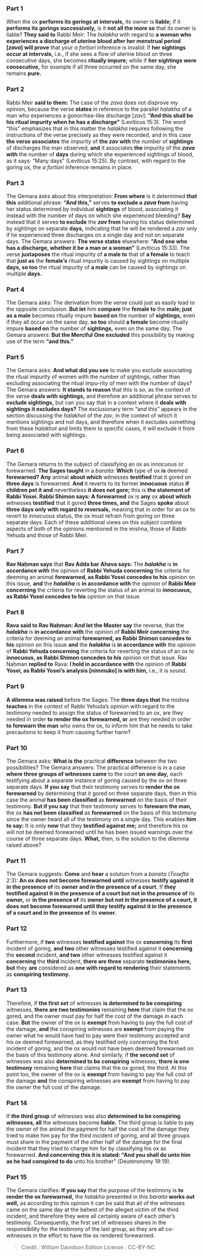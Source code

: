 
### Part 1
When the ox <b>performs its gorings at intervals,</b> its owner is <b>liable;</b> if it <b>performs its gorings successively,</b> is it <b>not all the more so</b> that its owner is liable? <b>They said to</b> Rabbi Meir: The <i>halakha</i> with regard to <b>a woman who experiences a discharge of uterine blood after her menstrual period [<i>zava</i>] will prove</b> that your <i>a fortiori</i> inference is invalid: If <b>her sightings occur at intervals,</b> i.e., if she sees a flow of uterine blood on three consecutive days, she becomes <b>ritually impure;</b> while if <b>her sightings were consecutive,</b> for example if all three occurred on the same day, she remains <b>pure.</b>

### Part 2
Rabbi Meir <b>said to them:</b> The case of the <i>zava</i> does not disprove my opinion, because the verse <b>states</b> in reference to the parallel <i>halakha</i> of a man who experiences a gonorrhea-like discharge [<i>zav</i>]: <b>“And this shall be his ritual impurity when he has a discharge”</b> (Leviticus 15:3). The word “this” emphasizes that in this matter the <i>halakha</i> requires following the instructions of the verse precisely as they were recorded, and in this case <b>the verse associates</b> the impurity of <b>the <i>zav</i> with</b> the number of <b>sightings</b> of discharges the man observed, <b>and</b> it associates <b>the</b> impurity of the <b><i>zava</i> with</b> the number of <b>days</b> during which she experienced sightings of blood, as it says: “Many days” (Leviticus 15:25). By contrast, with regard to the goring ox, the <i>a fortiori</i> inference remains in place.

### Part 3
The Gemara asks about this interpretation: <b>From where</b> is it determined <b>that this</b> additional phrase: <b>“And this,”</b> serves <b>to exclude a <i>zava</i> from</b> having her status determined by individual <b>sightings</b> of blood, associating it instead with the number of days on which she experienced bleeding? <b>Say</b> instead that it serves <b>to exclude</b> the <b><i>zav</i> from</b> having his status determined by sightings on separate <b>days,</b> indicating that he will be rendered a <i>zav</i> only if he experienced three discharges on a single day and not on separate days. The Gemara answers: <b>The verse states</b> elsewhere: <b>“And one who has a discharge, whether it be a man or a woman”</b> (Leviticus 15:33). The verse <b>juxtaposes</b> the ritual impurity of <b>a male to</b> that of <b>a female</b> to teach that <b>just as</b> the <b>female’s</b> ritual impurity is caused by sightings on multiple <b>days, so too</b> the ritual impurity of <b>a male</b> can be caused by sightings on multiple <b>days.</b>

### Part 4
The Gemara asks: The derivation from the verse could just as easily lead to the opposite conclusion. <b>But let</b> him <b>compare</b> the <b>female to</b> the <b>male; just as a male</b> becomes ritually impure <b>based on</b> the number of <b>sightings,</b> even if they all occur on the same day, <b>so too</b> should <b>a female</b> become ritually impure <b>based on</b> the number of <b>sightings,</b> even on the same day. The Gemara answers: <b>But the Merciful One excluded</b> this possibility by making use of the term <b>“and this.”</b>

### Part 5
The Gemara asks: <b>And what did you see</b> to make you exclude associating the ritual impurity of women with the number of sightings, rather than excluding associating the ritual impu-rity of men with the number of days? The Gemara answers: <b>It stands to reason</b> that this is so, as the context of the verse <b>deals with sightings,</b> and therefore an additional phrase serves to <b>exclude sightings,</b> but can you say that in a context where it <b>deals with sightings it excludes days?</b> The exclusionary term “and this” appears in the section discussing the <i>halakhot</i> of the <i>zav</i>, in the context of which it mentions sightings and not days, and therefore when it excludes something from these <i>halakhot</i> and limits them to specific cases, it will exclude it from being associated with sightings.

### Part 6
The Gemara returns to the subject of classifying an ox as innocuous or forewarned: <b>The Sages taught</b> in a <i>baraita</i>: <b>Which</b> type of ox <b>is</b> deemed <b>forewarned? Any</b> animal <b>about which</b> witnesses <b>testified</b> that it gored on <b>three days</b> is forewarned. <b>And</b> it reverts to its former <b>innocuous</b> status <b>if children pet it and</b> nevertheless <b>it does not gore;</b> this is <b>the statement of Rabbi Yosei. Rabbi Shimon says: A forewarned</b> ox is <b>any</b> ox <b>about which</b> witnesses <b>testified</b> that it gored <b>three times, and</b> the Sages <b>spoke</b> about <b>three days only with regard to reversals,</b> meaning that in order for an ox to revert to innocuous status, the ox must refrain from goring on three separate days. Each of these additional views on this subject combine aspects of both of the opinions mentioned in the mishna, those of Rabbi Yehuda and those of Rabbi Meir.

### Part 7
<b>Rav Naḥman says</b> that <b>Rav Adda bar Ahava says:</b> The <b><i>halakha</i></b> is <b>in accordance with</b> the opinion of <b>Rabbi Yehuda concerning</b> the criteria for deeming an animal <b>forewarned, as Rabbi Yosei concedes to his</b> opinion on this issue, <b>and</b> the <b><i>halakha</i></b> is <b>in accordance with</b> the opinion of <b>Rabbi Meir concerning</b> the criteria for reverting the status of an animal to <b>innocuous, as Rabbi Yosei concedes to his</b> opinion on that issue.

### Part 8
<b>Rava said to Rav Naḥman: And let the Master say</b> the reverse, that the <b><i>halakha</i></b> is <b>in accordance with</b> the opinion of <b>Rabbi Meir concerning</b> the criteria for deeming an animal <b>forewarned, as Rabbi Shimon concedes to his</b> opinion on this issue <b>and</b> the <b><i>halakha</i></b> is <b>in accordance with</b> the opinion of <b>Rabbi Yehuda concerning</b> the criteria for reverting the status of an ox to <b>innocuous, as Rabbi Shimon concedes to his</b> opinion on that issue. Rav Naḥman <b>replied to</b> Rava: <b>I hold in accordance with</b> the opinion of <b>Rabbi Yosei, as Rabbi Yosei’s analysis [<i>nimmuko</i>] is with him,</b> i.e., it is sound.

### Part 9
<b>A dilemma was raised</b> before the Sages: The <b>three days that</b> the mishna <b>teaches</b> in the context of Rabbi Yehuda’s opinion with regard to the testimony needed to assign the status of forewarned to an ox, are they needed in order <b>to render the ox forewarned, or</b> are they needed in order <b>to forewarn the man</b> who owns the ox, to inform him that he needs to take precautions to keep it from causing further harm?

### Part 10
The Gemara asks: <b>What is the</b> practical <b>difference</b> between the two possibilities? The Gemara answers: The practical difference is in a case <b>where three groups of witnesses came</b> to the court <b>on one day,</b> each testifying about a separate instance of goring caused by the ox on three separate days. <b>If you say</b> that their testimony serves to <b>render the ox forewarned</b> by determining that it gored on three separate days, then in this case the animal <b>has been classified</b> as <b>forewarned</b> on the basis of their testimony. <b>But if you say</b> that their testimony serves to <b>forewarn the man,</b> the ox <b>has not been classified</b> as <b>forewarned</b> on the basis of this testimony since the owner heard all of the testimony on a single day. This enables <b>him to say:</b> It is only <b>now</b> that they <b>testified against me;</b> and therefore his ox will not be deemed forewarned until he has been issued warnings over the course of three separate days. <b>What,</b> then, is the solution to the dilemma raised above?

### Part 11
The Gemara suggests: <b>Come</b> and <b>hear</b> a solution from a <i>baraita</i> (<i>Tosefta</i> 2:3): <b>An ox does not become forewarned until</b> witnesses <b>testify against it in the presence of</b> its <b>owner and in the presence of a court.</b> If <b>they testified against it in the presence of a court but not in the presence of</b> its <b>owner,</b> or <b>in the presence of</b> its <b>owner but not in the presence of a court, it does not become forewarned until they testify against it in the presence of a court and in the presence of</b> its <b>owner.</b>

### Part 12
Furthermore, if <b>two</b> witnesses <b>testified against</b> the ox <b>concerning</b> its <b>first</b> incident of goring, <b>and two</b> other witnesses testified against it <b>concerning</b> the <b>second</b> incident, <b>and two</b> other witnesses testified against it <b>concerning</b> the <b>third</b> incident, <b>there are three</b> separate <b>testimonies here, but</b> they <b>are</b> considered as <b>one with regard to rendering</b> their statements as <b>conspiring testimony.</b>

### Part 13
Therefore, if <b>the first set</b> of witnesses <b>is determined to be conspiring</b> witnesses, <b>there are two testimonies</b> remaining <b>here</b> that claim that the ox gored, and the owner must pay for half the cost of the damage in each case. <b>But</b> the owner of the ox is <b>exempt</b> from having to pay the full cost of the damage, <b>and</b> the conspiring witnesses are <b>exempt</b> from paying the owner what he would have had to pay were their testimony accepted and his ox deemed forewarned, as they testified only concerning the first incident of goring, and the ox would not have been deemed forewarned on the basis of this testimony alone. And similarly, if <b>the second set</b> of witnesses was also <b>determined to be conspiring</b> witnesses, <b>there is one testimony</b> remaining <b>here</b> that claims that the ox gored, the third. At this point too, the owner of the ox is <b>exempt</b> from having to pay the full cost of the damage <b>and</b> the conspiring witnesses are <b>exempt</b> from having to pay the owner the full cost of the damage.

### Part 14
If <b>the third group</b> of witnesses was also <b>determined to be conspiring witnesses, all</b> the witnesses become <b>liable.</b> The third group is liable to pay the owner of the animal the payment for half the cost of the damage they tried to make him pay for the third incident of goring, and all three groups must share in the payment of the other half of the damage for the final incident that they tried to charge him for by classifying his ox as forewarned. <b>And concerning this it is stated: “And you shall do unto him as he had conspired to do</b> unto his brother” (Deuteronomy 19:19).

### Part 15
The Gemara clarifies: <b>If you say</b> that the purpose of the testimony is <b>to render the ox forewarned,</b> the <i>halakha</i> presented in this <i>baraita</i> <b>works out well,</b> as according to this opinion it can be said that all of the witnesses came on the same day at the behest of the alleged victim of the third incident, and therefore they were all certainly aware of each other’s testimony. Consequently, the first set of witnesses shares in the responsibility for the testimony of the last group, as they are all co-witnesses in the effort to have the ox rendered forewarned.

>Credit : William Davidson Edition
>License : CC-BY-NC